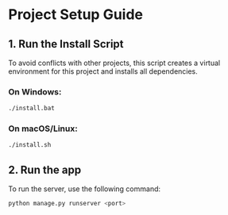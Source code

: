 # Project Setup Guide

## 1. Run the Install Script

To avoid conflicts with other projects, this script creates a virtual environment for this project and installs all dependencies.

### On Windows:
```sh
./install.bat
```

### On macOS/Linux:
```sh
./install.sh
```

## 2. Run the app

To run the server, use the following command:

```sh
python manage.py runserver <port>
```

